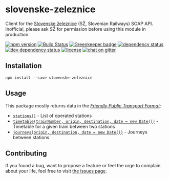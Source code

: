 # slovenske-zeleznice

Client for the [Slovenske železnice](http://www.slo-zeleznice.si/) (SŽ, Slovenian Railways) SOAP API. Inofficial, please ask SŽ for permission before using this module in production.

[![npm version](https://img.shields.io/npm/v/slovenske-zeleznice.svg)](https://www.npmjs.com/package/slovenske-zeleznice)
[![Build Status](https://travis-ci.org/juliuste/slovenske-zeleznice.svg?branch=master)](https://travis-ci.org/juliuste/slovenske-zeleznice)
[![Greenkeeper badge](https://badges.greenkeeper.io/juliuste/slovenske-zeleznice.svg)](https://greenkeeper.io/)
[![dependency status](https://img.shields.io/david/juliuste/slovenske-zeleznice.svg)](https://david-dm.org/juliuste/slovenske-zeleznice)
[![dev dependency status](https://img.shields.io/david/dev/juliuste/slovenske-zeleznice.svg)](https://david-dm.org/juliuste/slovenske-zeleznice#info=devDependencies)
[![license](https://img.shields.io/github/license/juliuste/slovenske-zeleznice.svg?style=flat)](LICENSE)
[![chat on gitter](https://badges.gitter.im/juliuste.svg)](https://gitter.im/juliuste)

## Installation

```shell
npm install --save slovenske-zeleznice
```

## Usage

This package mostly returns data in the [*Friendly Public Transport Format*](https://github.com/public-transport/friendly-public-transport-format):

- [`stations()`](docs/stations.md) - List of operated stations
- [`timetable(trainNumber, origin, destination, date = new Date())`](docs/timetable.md) - Timetable for a given train between two stations
- [`journeys(origin, destination, date = new Date())`](docs/journeys.md) - Journeys between stations

## Contributing

If you found a bug, want to propose a feature or feel the urge to complain about your life, feel free to visit [the issues page](https://github.com/juliuste/slovenske-zeleznice/issues).
